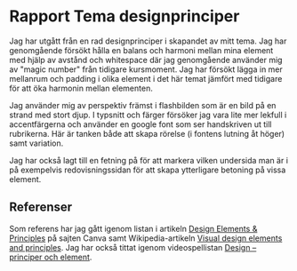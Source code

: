 ---
---
Rapport Tema designprinciper
=========================

Jag har utgått från en rad designprinciper i skapandet av mitt tema. Jag har genomgående försökt hålla en balans och harmoni mellan mina element med hjälp av avstånd och whitespace där jag genomgående använder mig av "magic number" från tidigare kursmoment. Jag har försökt lägga in mer mellanrum och padding i olika element i det här temat jämfört med tidigare för att öka harmonin mellan elementen.

Jag använder mig av perspektiv främst i flashbilden som är en bild på en strand med stort djup.
I typsnitt och färger försöker jag vara lite mer lekfull i accentfärgerna och använder en google font som ser handskriven ut till rubrikerna. Här är tanken både att skapa rörelse (i fontens lutning åt höger) samt variation.

Jag har också lagt till en fetning på för att markera vilken undersida man är i på exempelvis redovisningssidan för att skapa ytterligare betoning på vissa element.


Referenser
-----------------------

Som referens har jag gått igenom listan i artikeln [Design Elements & Principles](https://www.canva.com/learn/design-elements-principles/) på sajten Canva samt Wikipedia-artikeln [Visual design elements and principles](https://en.wikipedia.org/wiki/Visual_design_elements_and_principles). Jag har också tittat igenom videospellistan [Design – principer och element](https://www.youtube.com/playlist?list=PLKtP9l5q3ce-oz7aoBkk-oEn4xzGbtqxU).
